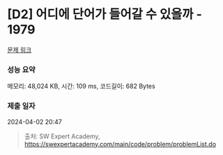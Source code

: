 # [D2] 어디에 단어가 들어갈 수 있을까 - 1979 

[문제 링크](https://swexpertacademy.com/main/code/problem/problemDetail.do?contestProbId=AV5PuPq6AaQDFAUq) 

### 성능 요약

메모리: 48,024 KB, 시간: 109 ms, 코드길이: 682 Bytes

### 제출 일자

2024-04-02 20:47



> 출처: SW Expert Academy, https://swexpertacademy.com/main/code/problem/problemList.do